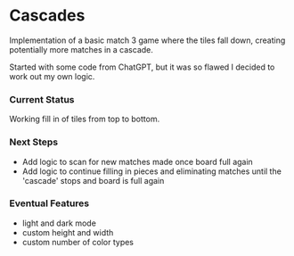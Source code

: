 # Cascades
Implementation of a basic match 3 game where the tiles fall down, creating potentially more matches in a cascade.  

Started with some code from ChatGPT, but it was so flawed I decided to work out my own logic.

### Current Status
Working fill in of tiles from top to bottom. 

### Next Steps
- Add logic to scan for new matches made once board full again
- Add logic to continue filling in pieces and eliminating matches until the 'cascade' stops and board is full again

### Eventual Features
- light and dark mode
- custom height and width
- custom number of color types